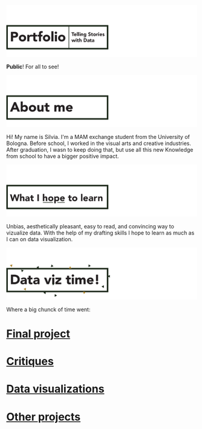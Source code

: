 ![image](/github-01.jpg)

**Public**! For all to see!

![image](/github-02.jpg)

Hi! My name is Silvia. I'm a MAM exchange student from the University of Bologna. Before school, I worked in the visual arts and creative industries. After graduation, I wasn to keep doing that, but use all this new Knowledge from school to have a bigger positive impact.

![image](/github-03.jpg)

Unbias, aesthetically pleasant, easy to read, and convincing way to vizualize data. With the help of my drafting skills I hope to learn as much as I can on data visualization.

![image](/github-04.jpg)

Where a big chunck of time went:

# [Final project](/finalproject.md)
# [Critiques](/critiquevisualization.md)
# [Data visualizations](/visualization.md)
# [Other projects](/classexercises.md)

